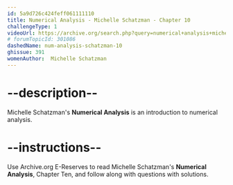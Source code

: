 ```yaml
---
id: 5a9d726c424feff061111110
title: Numerical Analysis - Michelle Schatzman - Chapter 10
challengeType: 1
videoUrl: https://archive.org/search.php?query=numerical+analysis+michelle+schatzman&sin=
# forumTopicId: 301086
dashedName: num-analysis-schatzman-10
ghissue: 391
womenAuthor:  Michelle Schatzman
---
```


# --description--

Michelle Schatzman's __Numerical Analysis__ is an introduction to numerical analysis.

# --instructions--

Use Archive.org E-Reserves to read Michelle Schatzman's __Numerical Analysis__, Chapter Ten, and follow along with questions with solutions. 
